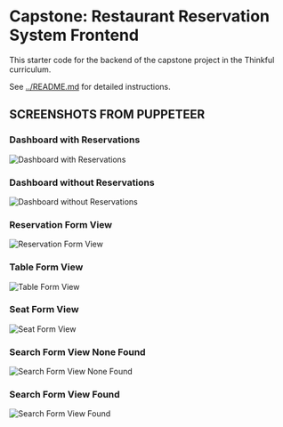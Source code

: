 # Capstone: Restaurant Reservation System Frontend

This starter code for the backend of the capstone project in the Thinkful curriculum.

See [../README.md](../README.md) for detailed instructions.

## SCREENSHOTS FROM PUPPETEER

### Dashboard with Reservations  
![Dashboard with Reservations](https://user-images.githubusercontent.com/28286430/166641183-e8a5a945-545b-40b2-ae38-e13c3c078c0c.png)

### Dashboard without Reservations  
![Dashboard without Reservations](https://user-images.githubusercontent.com/28286430/166641076-aa392c58-c01f-4422-9446-d1008f6c1b19.png)

### Reservation Form View  
![Reservation Form View](https://user-images.githubusercontent.com/28286430/166640938-d55400e4-ecc6-4583-abe3-5bad85e301d9.png)

### Table Form View  
![Table Form View](https://user-images.githubusercontent.com/28286430/166641248-816e0a64-d8ab-47de-bf0e-bbbb853ed260.png)

### Seat Form View  
![Seat Form View](https://user-images.githubusercontent.com/28286430/166641304-9956eb72-7614-4393-be2d-262ce057069b.png)

### Search Form View None Found 
![Search Form View None Found](https://user-images.githubusercontent.com/28286430/166641342-5916c100-fa8e-4d0e-be50-6f08de97af22.png)

### Search Form View Found
![Search Form View Found](https://user-images.githubusercontent.com/28286430/166641603-51371604-401d-454c-9ef0-4ab32062cfa0.png)
